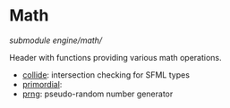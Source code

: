 # Math
*submodule*
*engine/math/*

Header with functions providing various math operations.

- [collide](collide.md): intersection checking for SFML types
- [primordial](primordial.md): 
- [prng](prng.md): pseudo-random number generator